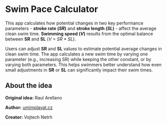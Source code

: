 # Swim Pace Calculator

This app calculates how potential changes in two key performance parameters - **stroke rate (_SR_)** and **stroke length (_SL_)** - affect the average clean swim time.
**Swimming speed (_V_)** results from the optimal balance between **SR** and **SL** (_V = SR * SL_).

Users can adjust **SR** and **SL** values to estimate potential average changes in clean swim time. The app calculates a new swim time by varying one parameter (e.g., increasing SR) while keeping the other constant, or by varying both parameters.
This helps swimmers better understand how even small adjustments in **SR** or **SL** can significantly impact their swim times.



## About the idea
**Original idea:** Raul Arellano

**Author:** [umimplavat.cz](https://umimplavat.cz/)

**Creator:** Vojtech Netrh
